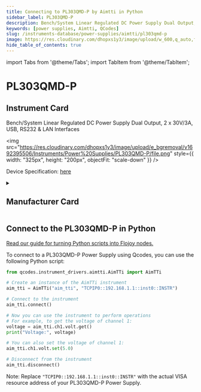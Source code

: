 ```yaml
---
title: Connecting to PL303QMD-P by Aimtti in Python
sidebar_label: PL303QMD-P
description: Bench/System Linear Regulated DC Power Supply Dual Output, 2 x 30V/3A, USB, RS232 & LAN Interfaces
keywords: [power supplies, Aimtti, QCodes]
slug: /instruments-database/power-supplies/aimtti/pl303qmd-p
image: https://res.cloudinary.com/dhopxs1y3/image/upload/w_600,q_auto,f_auto/e_bgremoval/v1692395506/Instruments/Power%20Supplies/PL303QMD-P/file.jpg
hide_table_of_contents: true
---
```


import Tabs from '@theme/Tabs';
import TabItem from '@theme/TabItem';

# PL303QMD-P

## Instrument Card

<div className="flex">

<div>

Bench/System Linear Regulated DC Power Supply Dual Output, 2 x 30V/3A, USB, RS232 & LAN Interfaces

</div>

<img src="https://res.cloudinary.com/dhopxs1y3/image/upload/e_bgremoval/v1692395506/Instruments/Power%20Supplies/PL303QMD-P/file.png" style={{ width: "325px", height: "200px", objectFit: "scale-down" }} />

</div>

<div className="flex text-center">

<p>Device Specification: <a target="\_blank" href="https://resources.aimtti.com/datasheets/AIM-PL+PL-P_series_DC_power_supplies_data_sheet-Iss5.pdf">here</a></p>

</div>

<details style={{ marginTop: "15px"}}>
<summary><h2>Manufacturer Card</h2></summary>

<img src="https://res.cloudinary.com/dhopxs1y3/image/upload/v1692125963/Instruments/Vendor%20Logos/Aimtti.png" style={{ width: "100%", height: "170px",objectFit: "scale-down" }} />

TTi (Thurlby Thandar Instruments) is a leading manufacturer of electronic test and measurement instruments. These products are sold throughout the world via carefully selected distributors and agents in each country. We are located in Huntingdon near to the famous university city of Cambridge, within one of the high technology areas of the United Kingdom.

<ul>
  <li>Headquarters: UK</li>
  <li>Yearly Revenue (millions, USD): 9000.0</li>
  <li>Vendor Website: <a href="https://www.aimtti.com/">here</a></li>
</ul>
</details>

## Connect to the PL303QMD-P in Python

[Read our guide for turning Python scripts into Flojoy nodes.](https://docs.flojoy.ai/custom-nodes/creating-custom-node/)
<Tabs>
<TabItem value="QCodes" label="QCodes">

To connect to a PL303QMD-P Power Supply using Qcodes, you can use the following Python script:

```python
from qcodes.instrument_drivers.aimtti.AimTTi import AimTTi

# Create an instance of the AimTTi instrument
aim_tti = AimTTi("aim_tti", "TCPIP0::192.168.1.1::inst0::INSTR")

# Connect to the instrument
aim_tti.connect()

# Now you can use the instrument to perform operations
# For example, to get the voltage of channel 1:
voltage = aim_tti.ch1.volt.get()
print("Voltage:", voltage)

# You can also set the voltage of channel 1:
aim_tti.ch1.volt.set(5.0)

# Disconnect from the instrument
aim_tti.disconnect()
```

Note: Replace `"TCPIP0::192.168.1.1::inst0::INSTR"` with the actual VISA resource address of your PL303QMD-P Power Supply.

</TabItem>
</Tabs>